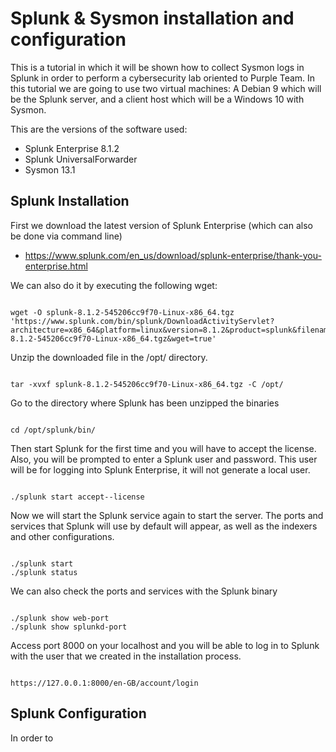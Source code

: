 # Splunk & Sysmon installation and configuration

This is a tutorial in which it will be shown how to collect Sysmon logs in Splunk in order to perform a cybersecurity lab oriented to Purple Team.
In this tutorial we are going to use two virtual machines: A Debian 9 which will be the Splunk server, and a client host which will be a Windows 10 with Sysmon. 

This are the versions of the software used:

  - Splunk Enterprise 8.1.2
  - Splunk UniversalForwarder
  - Sysmon 13.1

## Splunk Installation

First we download the latest version of Splunk Enterprise (which can also be done via command line)

  - https://www.splunk.com/en_us/download/splunk-enterprise/thank-you-enterprise.html

We can also do it by executing the following wget:

```

wget -O splunk-8.1.2-545206cc9f70-Linux-x86_64.tgz 'https://www.splunk.com/bin/splunk/DownloadActivityServlet?architecture=x86_64&platform=linux&version=8.1.2&product=splunk&filename=splunk-8.1.2-545206cc9f70-Linux-x86_64.tgz&wget=true'

```

Unzip the downloaded file in the /opt/ directory.

```

tar -xvxf splunk-8.1.2-545206cc9f70-Linux-x86_64.tgz -C /opt/

```


Go to the directory where Splunk has been unzipped the binaries

```

cd /opt/splunk/bin/

```

Then start Splunk for the first time and you will have to accept the license. Also, you will be prompted to enter a Splunk user and password. This user will be for logging into Splunk Enterprise, it will not generate a local user. 

```

./splunk start accept--license

```

Now we will start the Splunk service again to start the server. The ports and services that Splunk will use by default will appear, as well as the indexers and other configurations.

```

./splunk start
./splunk status

```

We can also check the ports and services with the Splunk binary

```

./splunk show web-port
./splunk show splunkd-port

```

Access port 8000 on your localhost and you will be able to log in to Splunk with the user that we created in the installation process.


```

https://127.0.0.1:8000/en-GB/account/login

```

## Splunk Configuration

In order to 



















